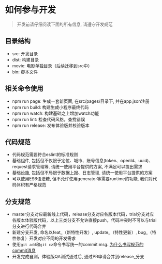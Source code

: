 # 如何参与开发

> 开发前请仔细阅读下面的所有信息, 请遵守开发规范

## 目录结构

* src: 开发目录
* dist: 构建目录
* movie: 电影单独目录（后续迁移到src中）
* bin: 脚本文件

## 相关命令使用

* npm run page: 生成一套新页面, 在src/pages/目录下, 并在app.json注册
* npm run build: 构建生成小程序最终代码
* npm run watch: 构建基础之上增加watch功能
* npm run lint: 检查代码风格，查找错误
* npm run release: 发布体验版并校验版本

## 代码规范

* 代码规范需要符合eslint的标准规则
* 基础组件, 包括但不仅限于定位、城市、账号信息(token、openId、uuid)、request请求管理等, 请统一使用平台提供的方案, 不满足可以提出需求
* 基础设施, 包括但不局限于数据上报、日志管理, 请统一使用平台提供的方案
* 可以使用ES6语法糖, 但不允许使用generator等需要runtime的功能, 我们对代码体积有严格规范

##  分支规范

* master分支对应最新线上代码，release分支对应各版本代码，trial分支对应各版本体验版代码，以上三类分支不允许直接push，代码冲突时不可以与trial分支进行代码合并
* 新建分支开发, 命名以feat_（新特性开发）, update_（特性更新）, bug_（特性修复）开发对应不同的开发需求
* 使用`git add`和`git cz`命令书写统一的commit msg. [为什么书写规范的commit消息](https://github.com/commitizen/cz-cli)
* 开发完成自测，体验版QA测试通过后, 通过PR申请合并到release_分支
